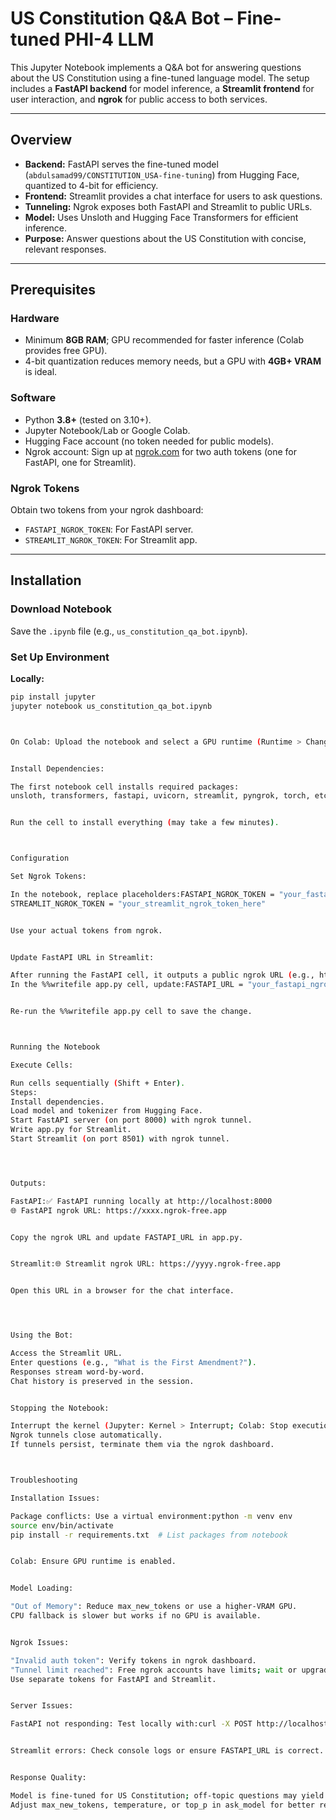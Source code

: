 # US Constitution Q&A Bot – Fine-tuned PHI-4 LLM

This Jupyter Notebook implements a Q&A bot for answering questions about the US Constitution using a fine-tuned language model. The setup includes a **FastAPI backend** for model inference, a **Streamlit frontend** for user interaction, and **ngrok** for public access to both services.

---

## Overview

- **Backend:** FastAPI serves the fine-tuned model (`abdulsamad99/CONSTITUTION_USA-fine-tuning`) from Hugging Face, quantized to 4-bit for efficiency.  
- **Frontend:** Streamlit provides a chat interface for users to ask questions.  
- **Tunneling:** Ngrok exposes both FastAPI and Streamlit to public URLs.  
- **Model:** Uses Unsloth and Hugging Face Transformers for efficient inference.  
- **Purpose:** Answer questions about the US Constitution with concise, relevant responses.

---

## Prerequisites

### Hardware

- Minimum **8GB RAM**; GPU recommended for faster inference (Colab provides free GPU).  
- 4-bit quantization reduces memory needs, but a GPU with **4GB+ VRAM** is ideal.

### Software

- Python **3.8+** (tested on 3.10+).  
- Jupyter Notebook/Lab or Google Colab.  
- Hugging Face account (no token needed for public models).  
- Ngrok account: Sign up at [ngrok.com](https://ngrok.com) for two auth tokens (one for FastAPI, one for Streamlit).

### Ngrok Tokens

Obtain two tokens from your ngrok dashboard:  
- `FASTAPI_NGROK_TOKEN`: For FastAPI server.  
- `STREAMLIT_NGROK_TOKEN`: For Streamlit app.

---

## Installation

### Download Notebook

Save the `.ipynb` file (e.g., `us_constitution_qa_bot.ipynb`).

### Set Up Environment

**Locally:**  
```bash
pip install jupyter
jupyter notebook us_constitution_qa_bot.ipynb



On Colab: Upload the notebook and select a GPU runtime (Runtime > Change runtime type > GPU).


Install Dependencies:

The first notebook cell installs required packages:
unsloth, transformers, fastapi, uvicorn, streamlit, pyngrok, torch, etc.


Run the cell to install everything (may take a few minutes).



Configuration

Set Ngrok Tokens:

In the notebook, replace placeholders:FASTAPI_NGROK_TOKEN = "your_fastapi_ngrok_token_here"
STREAMLIT_NGROK_TOKEN = "your_streamlit_ngrok_token_here"


Use your actual tokens from ngrok.


Update FastAPI URL in Streamlit:

After running the FastAPI cell, it outputs a public ngrok URL (e.g., https://xxxx.ngrok-free.app).
In the %%writefile app.py cell, update:FASTAPI_URL = "your_fastapi_ngrok_url_here"


Re-run the %%writefile app.py cell to save the change.



Running the Notebook

Execute Cells:

Run cells sequentially (Shift + Enter).
Steps:
Install dependencies.
Load model and tokenizer from Hugging Face.
Start FastAPI server (on port 8000) with ngrok tunnel.
Write app.py for Streamlit.
Start Streamlit (on port 8501) with ngrok tunnel.




Outputs:

FastAPI:✅ FastAPI running locally at http://localhost:8000
🌐 FastAPI ngrok URL: https://xxxx.ngrok-free.app


Copy the ngrok URL and update FASTAPI_URL in app.py.


Streamlit:🌐 Streamlit ngrok URL: https://yyyy.ngrok-free.app


Open this URL in a browser for the chat interface.




Using the Bot:

Access the Streamlit URL.
Enter questions (e.g., "What is the First Amendment?").
Responses stream word-by-word.
Chat history is preserved in the session.


Stopping the Notebook:

Interrupt the kernel (Jupyter: Kernel > Interrupt; Colab: Stop execution).
Ngrok tunnels close automatically.
If tunnels persist, terminate them via the ngrok dashboard.



Troubleshooting

Installation Issues:

Package conflicts: Use a virtual environment:python -m venv env
source env/bin/activate
pip install -r requirements.txt  # List packages from notebook


Colab: Ensure GPU runtime is enabled.


Model Loading:

"Out of Memory": Reduce max_new_tokens or use a higher-VRAM GPU.
CPU fallback is slower but works if no GPU is available.


Ngrok Issues:

"Invalid auth token": Verify tokens in ngrok dashboard.
"Tunnel limit reached": Free ngrok accounts have limits; wait or upgrade.
Use separate tokens for FastAPI and Streamlit.


Server Issues:

FastAPI not responding: Test locally with:curl -X POST http://localhost:8000/generate -H "Content-Type: application/json" -d '{"question": "Test question"}'


Streamlit errors: Check console logs or ensure FASTAPI_URL is correct.


Response Quality:

Model is fine-tuned for US Constitution; off-topic questions may yield poor results.
Adjust max_new_tokens, temperature, or top_p in ask_model for better responses.



